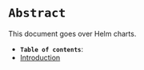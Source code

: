# **`Abstract`**

This document goes over Helm charts.
-  **`Table of contents`**:
  - [Introduction](#introduction)